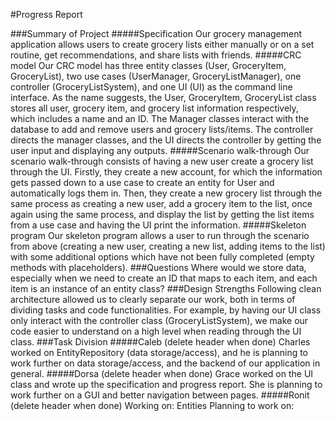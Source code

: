 #Progress Report

###Summary of Project
#####Specification
Our grocery management application allows users to create grocery lists either manually or on a set routine, get recommendations, and share lists with friends.
#####CRC model
Our CRC model has three entity classes (User, GroceryItem, GroceryList), two use cases (UserManager, GroceryListManager), one controller (GroceryListSystem), and one UI (UI) as the command line interface. As the name suggests, the User, GroceryItem, GroceryList class stores all user, grocery item, and grocery list information respectively, which includes a name and an ID. The Manager classes interact with the database to add and remove users and grocery lists/items. The controller directs the manager classes, and the UI directs the controller by getting the user input and displaying any outputs.
#####Scenario walk-through
Our scenario walk-through consists of having a new user create a grocery list through the UI. Firstly, they create a new account, for which the information gets passed down to a use case to create an entity for User and automatically logs them in. Then, they create a new grocery list through the same process as creating a new user, add a grocery item to the list, once again using the same process, and display the list by getting the list items from a use case and having the UI print the information.
#####Skeleton program
Our skeleton program allows a user to run through the scenario from above (creating a new user, creating a new list, adding items to the list) with some additional options which have not been fully completed (empty methods with placeholders).
###Questions
Where would we store data, especially when we need to create an ID that maps to each item, and each item is an instance of an entity class?
###Design Strengths
Following clean architecture allowed us to clearly separate our work, both in terms of dividing tasks and code functionalities. For example, by having our UI class only interact with the controller class (GroceryListSystem), we make our code easier to understand on a high level when reading through the UI class.
###Task Division
#####Caleb (delete header when done)
Charles worked on EntityRepository (data storage/access), and he is planning to work further on data storage/access, and the backend of our application in general.
#####Dorsa (delete header when done)
Grace worked on the UI class and wrote up the specification and progress report. She is planning to work further on a GUI and better navigation between pages.
#####Ronit (delete header when done)
Working on: Entities
Planning to work on: